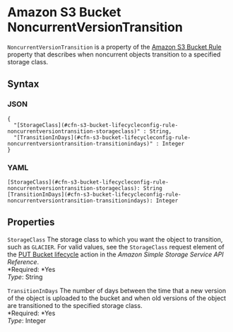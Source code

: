 # Amazon S3 Bucket NoncurrentVersionTransition<a name="aws-properties-s3-bucket-lifecycleconfig-rule-noncurrentversiontransition"></a>

`NoncurrentVersionTransition` is a property of the [Amazon S3 Bucket Rule](aws-properties-s3-bucket-lifecycleconfig-rule.md) property that describes when noncurrent objects transition to a specified storage class\.

## Syntax<a name="w3ab2c21c14e1548b5"></a>

### JSON<a name="aws-properties-s3-bucket-lifecycleconfig-rule-noncurrentversiontransition-syntax.json"></a>

```
{
  "[StorageClass](#cfn-s3-bucket-lifecycleconfig-rule-noncurrentversiontransition-storageclass)" : String,
  "[TransitionInDays](#cfn-s3-bucket-lifecycleconfig-rule-noncurrentversiontransition-transitionindays)" : Integer
}
```

### YAML<a name="aws-properties-s3-bucket-lifecycleconfig-rule-noncurrentversiontransition-syntax.yaml"></a>

```
[StorageClass](#cfn-s3-bucket-lifecycleconfig-rule-noncurrentversiontransition-storageclass): String
[TransitionInDays](#cfn-s3-bucket-lifecycleconfig-rule-noncurrentversiontransition-transitionindays): Integer
```

## Properties<a name="w3ab2c21c14e1548b7"></a>

`StorageClass`  <a name="cfn-s3-bucket-lifecycleconfig-rule-noncurrentversiontransition-storageclass"></a>
The storage class to which you want the object to transition, such as `GLACIER`\. For valid values, see the `StorageClass` request element of the [PUT Bucket lifecycle](http://docs.aws.amazon.com/AmazonS3/latest/API/RESTBucketPUTlifecycle.html) action in the *Amazon Simple Storage Service API Reference*\.  
*Required: *Yes  
*Type*: String

`TransitionInDays`  <a name="cfn-s3-bucket-lifecycleconfig-rule-noncurrentversiontransition-transitionindays"></a>
The number of days between the time that a new version of the object is uploaded to the bucket and when old versions of the object are transitioned to the specified storage class\.  
*Required: *Yes  
*Type*: Integer
